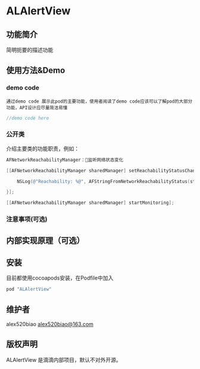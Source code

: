 # ALAlertView

## 功能简介

简明扼要的描述功能

## 使用方法&Demo
### demo code
`通过demo code 展示此pod的主要功能，使用者阅读了demo code应该可以了解pod的大部分功能，API设计应尽量简洁易懂`

``` objective-c
//demo code here
```
### 公开类

介绍主要类的功能职责，例如：

``` objective-c
AFNetworkReachabilityManager：监听网络状态变化

[[AFNetworkReachabilityManager sharedManager] setReachabilityStatusChangeBlock:^(AFNetworkReachabilityStatus status) {

	NSLog(@"Reachability: %@", AFStringFromNetworkReachabilityStatus(status));

}];

[[AFNetworkReachabilityManager sharedManager] startMonitoring];
```


### 注意事项(可选)



## 内部实现原理（可选）



## 安装

目前都使用cocoapods安装，在Podfile中加入

``` ruby
pod "ALAlertView" 
```

## 维护者

alex520biao <alex520biao@163.com>

## 版权声明

ALAlertView 是滴滴内部项目，默认不对外开源。
